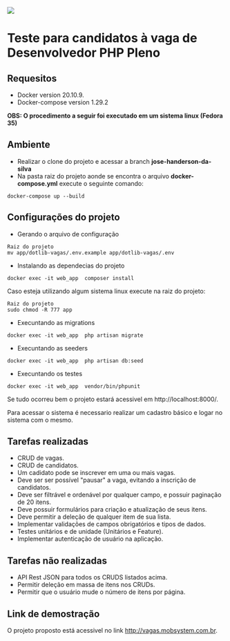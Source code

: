 [![](http://www.dotlib.com.br/site/images/footer/bra.png)](http://www.dotlib.com)

# Teste para candidatos à vaga de Desenvolvedor PHP Pleno

## Requesitos
-   Docker version 20.10.9.
-   Docker-compose version 1.29.2

**OBS: O procedimento a seguir foi executado em um sistema linux (Fedora 35)**

## Ambiente
- Realizar o clone do projeto e acessar a branch **jose-handerson-da-silva**
- Na pasta raiz do projeto aonde se encontra o arquivo **docker-compose.yml**  execute o seguinte comando:
```
docker-compose up --build
```

## Configurações do projeto

- Gerando o arquivo de configuração
```
Raiz do projeto
mv app/dotlib-vagas/.env.example app/dotlib-vagas/.env  
```

- Instalando as dependecias do projeto
```
docker exec -it web_app  composer install
```
 Caso esteja utilizando algum sistema linux execute na raiz do projeto:
 ```
 Raiz do projeto
 sudo chmod -R 777 app
```
- Execuntando as migrations
```
docker exec -it web_app  php artisan migrate
```

- Execuntando as seeders
```
docker exec -it web_app  php artisan db:seed
```

- Execuntando os testes
```
docker exec -it web_app  vendor/bin/phpunit
```

Se tudo ocorreu bem o projeto estará acessivel em http://localhost:8000/.

Para acessar o sistema é necessario realizar um cadastro básico e logar no sistema com o mesmo.



## Tarefas realizadas
- CRUD de vagas.
- CRUD de candidatos.
- Um cadidato pode se inscrever em uma ou mais vagas.
- Deve ser ser possível "pausar" a vaga, evitando a inscrição de candidatos.
- Deve ser filtrável e ordenável por qualquer campo, e possuir paginação de 20 itens.
- Deve possuir formulários para criação e atualização de seus itens.
- Deve permitir a deleção de qualquer item de sua lista.
- Implementar validações de campos obrigatórios e tipos de dados.
- Testes unitários e de unidade (Unitários e Feature).
- Implementar autenticação de usuário na aplicação.


## Tarefas não realizadas
- API Rest JSON para todos os CRUDS listados acima.
- Permitir deleção em massa de itens nos CRUDs.
- Permitir que o usuário mude o número de itens por página.


## Link de demostração
O projeto proposto está acessivel no link http://vagas.mobsystem.com.br.






